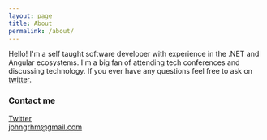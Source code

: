 ```yaml
---
layout: page
title: About
permalink: /about/
---
```


Hello!  I'm a self taught software developer with experience in the .NET and Angular ecosystems.  I'm a big fan of attending tech conferences and discussing technology.  If you ever have any questions feel free to ask on [twitter](https://twitter.com/JohnGrahamDev).

### Contact me

[Twitter](https://twitter.com/JohnGrahamDev)  
[johngrhm@gmail.com](mailto:johngrhm@gmail.com)
